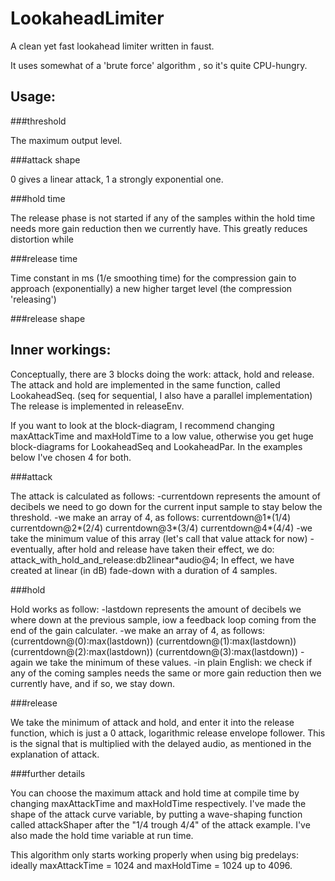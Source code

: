 LookaheadLimiter
================

A clean yet fast lookahead limiter written in faust.

It uses somewhat of a 'brute force' algorithm , so it's quite CPU-hungry.

Usage:
------

###threshold

The maximum output level.

###attack shape

0 gives a linear attack, 1 a strongly exponential one.

###hold time

The release phase is not started if any of the samples within the hold time needs more gain reduction then we currently have.
This greatly reduces distortion while 

###release time

Time constant in ms (1/e smoothing time) for the compression gain to approach (exponentially) a new higher target level (the compression 'releasing')

###release shape



Inner workings:
---------------

Conceptually, there are 3 blocks doing the work: attack, hold and release.
The attack and hold are implemented in the same function, called LookaheadSeq. (seq for sequential, I also have a parallel implementation)
The release is implemented in releaseEnv.

If you want to look at the block-diagram, I recommend changing  maxAttackTime and maxHoldTime to a low value, otherwise you get huge block-diagrams for LookaheadSeq and LookaheadPar.
In the examples below I've chosen 4 for both.

###attack

The attack is calculated as follows:
-currentdown represents the amount of decibels we need to go down for the current input sample to stay below the threshold.
-we make an array of 4, as follows:
    currentdown@1*(1/4)
    currentdown@2*(2/4)
    currentdown@3*(3/4)
    currentdown@4*(4/4)
-we take the minimum value of this array (let's call that value attack for now)
-eventually, after hold and release have taken their effect, we do:
attack_with_hold_and_release:db2linear*audio@4;
In effect, we have created at linear (in dB) fade-down with a duration of 4 samples.

###hold

Hold works as follow:
-lastdown represents the amount of decibels we where down at the previous sample, iow a feedback loop coming from the end of the gain calculater.
-we make an array of 4, as follows:
(currentdown@(0):max(lastdown))
(currentdown@(1):max(lastdown))
(currentdown@(2):max(lastdown))
(currentdown@(3):max(lastdown))
-again we take the minimum of these values.
-in plain English: we check if any of the coming samples needs the same or more gain reduction then we currently have, and if so, we stay down.

###release

We take the minimum of attack and hold, and enter it into the release function, which is just a 0 attack, logarithmic release envelope follower.
This is the signal that is multiplied with the delayed audio, as mentioned in the explanation of attack.

###further details

You can choose the maximum attack and hold time at compile time by changing maxAttackTime and maxHoldTime respectively.
I've made the shape of the attack curve variable, by putting a wave-shaping function called attackShaper after the "1/4 trough 4/4" of the attack example.
I've also made the hold time variable at run time.


This algorithm only starts working properly when using big predelays: ideally maxAttackTime = 1024 and maxHoldTime = 1024 up to 4096.
